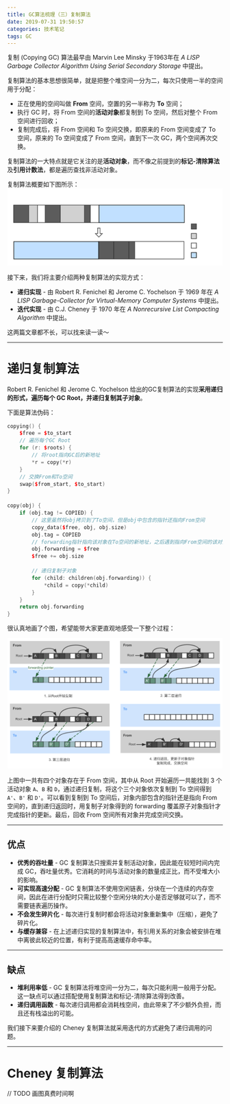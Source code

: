 ```yaml
---
title: GC算法梳理（三）复制算法
date: 2019-07-31 19:50:57
categories: 技术笔记
tags: GC
---
```


复制 (Copying GC) 算法最早由 Marvin Lee Minsky 于1963年在 *A LISP Garbage Collector Algorithm Using Serial Secondary Storage* 中提出。

复制算法的基本思想很简单，就是把整个堆空间一分为二，每次只使用一半的空间用于分配：
* 正在使用的空间叫做 **From** 空间，空置的另一半称为 **To** 空间；
* 执行 GC 时，将 From 空间的**活动对象**都复制到 To 空间，然后对整个 From 空间进行回收；
* 复制完成后，将 From 空间和 To 空间交换，即原来的 From 空间变成了 To 空间，原来的 To 空间变成了 From 空间，直到下一次 GC，两个空间再次交换。

复制算法的一大特点就是它关注的是**活动对象**，而不像之前提到的**标记-清除算法**及**引用计数法**，都是遍历查找非活动对象。

<!--more-->
复制算法概要如下图所示：
![copying-gc][1]

接下来，我们将主要介绍两种复制算法的实现方式：
* **递归实现** - 由 Robert R. Fenichel 和 Jerome C. Yochelson 于 1969 年在 *A LISP Garbage-Collector for Virtual-Memory Computer Systems* 中提出。
* **迭代实现** - 由 C.J. Cheney 于 1970 年在 *A Nonrecursive List Compacting Algorithm* 中提出。

这两篇文章都不长，可以找来读一读～

---
# 递归复制算法
Robert R. Fenichel 和 Jerome C. Yochelson 给出的GC复制算法的实现**采用递归的形式，遍历每个 GC Root，并递归复制其子对象**。

下面是算法伪码：
```c++
copying() {
    $free = $to_start
    // 遍历每个GC Root
    for (r: $roots) {
        // 将root指向GC后的新地址
        *r = copy(*r)
    }
    // 交换From和To空间
    swap($from_start, $to_start)
}

copy(obj) {
    if (obj.tag != COPIED) {
        // 这里虽然将obj拷贝到了To空间，但是obj中包含的指针还指向From空间
        copy_data($free, obj, obj.size)
        obj.tag = COPIED
        // forwarding指针指向该对象在To空间的新地址，之后遇到指向From空间的该对象时要将指针更新为forwarding指针
        obj.forwarding = $free
        $free += obj.size

        // 递归复制子对象
        for (child: children(obj.forwarding)) {
            *child = copy(*child)
        }
    }
    return obj.forwarding
}
```

很认真地画了个图，希望能带大家更直观地感受一下整个过程：

![recursive-copying-gc][2]

上图中一共有四个对象存在于 From 空间，其中从 Root 开始遍历一共能找到 3 个活动对象 `A`、`B` 和 `D`，通过递归复制，将这个三个对象依次复制到 To 空间得到 `A'`、`B'` 和 `D'`。可以看到复制到 To 空间后，对象内部包含的指针还是指向 From 空间的，直到递归返回时，用复制子对象得到的 forwarding 覆盖原子对象指针才完成指针的更新。最后，回收 From 空间所有对象并完成空间交换。

---
## 优点
* **优秀的吞吐量** - GC 复制算法只搜索并复制活动对象，因此能在较短时间内完成 GC，吞吐量优秀。它消耗的时间与活动对象的数量成正比，而不受堆大小的影响。
* **可实现高速分配** - GC 复制算法不使用空闲链表，分块在一个连续的内存空间，因此在进行分配时只需比较整个空闲分块的大小是否足够就可以了，而不需要链表遍历操作。
* **不会发生碎片化** - 每次进行复制时都会将活动对象重新集中（压缩），避免了碎片化。
* **与缓存兼容** - 在上述递归实现的复制算法中，有引用关系的对象会被安排在堆中离彼此较近的位置，有利于提高高速缓存命中率。

---
## 缺点
* **堆利用率低** - GC 复制算法将堆空间一分为二，每次只能利用一般用于分配。这一缺点可以通过搭配使用复制算法和标记-清除算法得到改善。
* **递归调用函数** - 每次递归调用都会消耗栈空间，由此带来了不少额外负担，而且还有栈溢出的可能。


我们接下来要介绍的 Cheney 复制算法就采用迭代的方式避免了递归调用的问题。

---
# Cheney 复制算法
// TODO 画图真费时间啊









  [1]:/uploads/images/copying-gc.svg
  [2]:/uploads/images/recursive-copying-gc.png